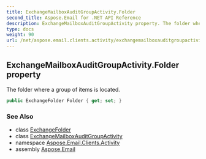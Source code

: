 ```yaml
---
title: ExchangeMailboxAuditGroupActivity.Folder
second_title: Aspose.Email for .NET API Reference
description: ExchangeMailboxAuditGroupActivity property. The folder where a group of items is located
type: docs
weight: 90
url: /net/aspose.email.clients.activity/exchangemailboxauditgroupactivity/folder/
---
```

## ExchangeMailboxAuditGroupActivity.Folder property

The folder where a group of items is located.

```csharp
public ExchangeFolder Folder { get; set; }
```

### See Also

* class [ExchangeFolder](../../exchangefolder/)
* class [ExchangeMailboxAuditGroupActivity](../)
* namespace [Aspose.Email.Clients.Activity](../../exchangemailboxauditgroupactivity/)
* assembly [Aspose.Email](../../../)


